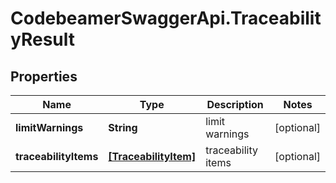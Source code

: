 # CodebeamerSwaggerApi.TraceabilityResult

## Properties
Name | Type | Description | Notes
------------ | ------------- | ------------- | -------------
**limitWarnings** | **String** | limit warnings | [optional] 
**traceabilityItems** | [**[TraceabilityItem]**](TraceabilityItem.md) | traceability items | [optional] 
